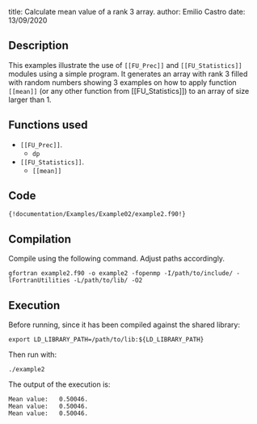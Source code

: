 title: Calculate mean value of a rank 3 array.
author: Emilio Castro
date: 13/09/2020

## Description ##

This examples illustrate the use of ```[[FU_Prec]]``` and ```[[FU_Statistics]]``` modules using a simple program.
It generates an array with rank 3 filled with random numbers showing 3 examples on how to apply function ```[[mean]]```
(or any other function from [[FU_Statistics]]) to an array of size larger than 1.

## Functions used ##

* ```[[FU_Prec]]```.
    * ```dp```
* ```[[FU_Statistics]]```.
    * ```[[mean]]```

## Code ##

```Fortran
{!documentation/Examples/Example02/example2.f90!}
```

## Compilation ##

Compile using the following command. Adjust paths accordingly.

```Text
gfortran example2.f90 -o example2 -fopenmp -I/path/to/include/ -lFortranUtilities -L/path/to/lib/ -O2
```

## Execution ##

Before running, since it has been compiled against the shared library:

```Text
export LD_LIBRARY_PATH=/path/to/lib:${LD_LIBRARY_PATH}
```

Then run with:

```Text
./example2
```

The output of the execution is:

```Text
Mean value:   0.50046.
Mean value:   0.50046.
Mean value:   0.50046.
```
